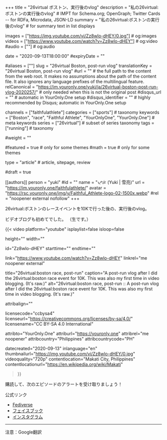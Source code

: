 +++
title = "26virtual ボストン、実行後のvlog"
description = "私の26virtual:ボストンの実行後のvlog"                         # IMPT for Schema.org; OpenGraph; Twitter Cards -- for RDFa, Microdata, JSON-LD
summary = "私の26virtual:ボストンの実行後のvlog"                                                     # for summary text in list displays

images = ["https://img.youtube.com/vi/Zz8wlo-dHEY/0.jpg"]                                                     # og:images
videos = ["https://www.youtube.com/watch?v=Zz8wlo-dHEY"]                                                      # og:video
#audio = [""]                                                       # og:audio

date = "2020-09-13T18:00:00"
#expiryDate = ""

#aliases = [""]
slug = "26virtual Boston, post-run vlog"
translationKey = "26virtual Boston, post-run vlog"
#url = ""                                                           # the full path to the content from the web root. It makes no assumptions about the path of the content file. It also ignores any language prefixes of the multilingual feature.
relCanonical = "https://im.youronly.one/yuki/ja/26virtual-boston-post-run-vlog-2020257/"                                                  # only needed when this is not the original post
#disqus_url = ""                                                    # automatic in YourOnly.One setup
#disqus_identifier = ""                                             # highly recommended by Disqus; automatic in YourOnly.One setup

channels = ["faithfulathlete"]
categories = ["sports"]                                                 # taxonomy
keywords = ["Boston", "race", "Faithful Athlete", "YourOnlyOne", "YourOnly.One"]                                                   # meta keywords
series = ["26virtual"]                                                      # subset of series taxonomy
tags = ["running"]                                            # taxonomy

#weight = ""

#featured = true                                                  # only for some themes
#math = true                                                      # only for some themes

type = "article"                                                           # article, sitepage, review

#draft = true

[[authors]]
person = "yuki"
#id = ""
name = "ᜌᜓᜃᜒ (Yuki | 雪亮)"
url = "https://im.youronly.one/faithfulathlete/"
avatar = "https://rsc.youronly.one/img/y/Faithful_Athlete-logo-02-1500x.webp"
#rel = "noopener external nofollow"
+++

26virtual:ボストンのレースイベントを10Kで行った後の、実行後のvlog。

ビデオブログも初めてでした。 （生です。）

<!--more-->

{{< video
  platform="youtube"
  isplaylist=false
  isloop=false

  height=""
  width=""

  id="Zz8wlo-dHEY"
  starttime=""
  endtime=""

  link="https://www.youtube.com/watch?v=Zz8wlo-dHEY"
  linkrel="me noopener external"

  title="26virtual:boston race, post-run"
  caption="A post-run vlog after I did the 26virtual:boston race event for 10K. This was also my first time in video blogging. (It's raw.)"
  alt="26virtual:boston race, post-run :: A post-run vlog after I did the 26virtual:boston race event for 10K. This was also my first time in video blogging. (It's raw.)"

  attribalign=""

  licensecode="ccbysa4"
  licenseurl="https://creativecommons.org/licenses/by-sa/4.0/"
  licensename="CC BY-SA 4.0 International"

  attribto="YourOnly.One"
  attriburl="https://youronly.one"
  attribrel="me noopener"
  attribcountry="Philippines"
  attribcountrycode="PH"

  datecreated="2020-09-13"
  inlanguage="en"
  thumbnailurl="https://img.youtube.com/vi/Zz8wlo-dHEY/0.jpg"
  videoquality="720p"
  contentlocation="Makati City, Philippines"
  contentlocationurl="https://en.wikipedia.org/wiki/Makati"
>}}

購読して、次のエピソードのアラートを受け取りましょう！

公式リンク
* [Fediverse](https://koyu.space/@faithfulathlete)
* [フェイスブック](https://facebook.com/faithful.athlete)
* [インスタグラム](https://instagram.com/faithful.athlete)

<hr/>

注意：Google翻訳
